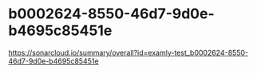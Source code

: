 # b0002624-8550-46d7-9d0e-b4695c85451e
https://sonarcloud.io/summary/overall?id=examly-test_b0002624-8550-46d7-9d0e-b4695c85451e
